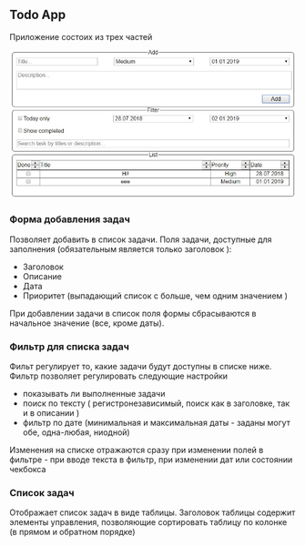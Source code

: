 ﻿## Todo App

Приложение состоих из трех частей

![todo](prntscr.jpg)

### Форма добавления задач

Позволяет добавить в список задачи. Поля задачи, доступные для заполнения (обязательным является только заголовок ):

* Заголовок
* Описание
* Дата
* Приоритет (выпадающий список с больше, чем одним значением )

При добавлении задачи в список поля формы сбрасываются в начальное значение
(все, кроме даты).

### Фильтр для списка задач

Фильт регулирует то, какие задачи будут доступны в списке ниже. Фильтр позволяет
регулировать следующие настройки

* показывать ли выполненные задачи
* поиск по тексту ( регистронезависимый, поиск как в заголовке, так и в описании
  )
* фильтр по дате (минимальная и максимальная даты - заданы могут обе, одна-любая, ниодной)

Изменения на списке отражаются сразу при изменении полей в фильтре - при вводе
текста в фильтр, при изменении дат или состоянии чекбокса

### Список задач

Отображает список задач в виде таблицы. Заголовок таблицы содержит элементы
управления, позволяющие сортировать таблицу по колонке (в прямом и обратном
порядке)
